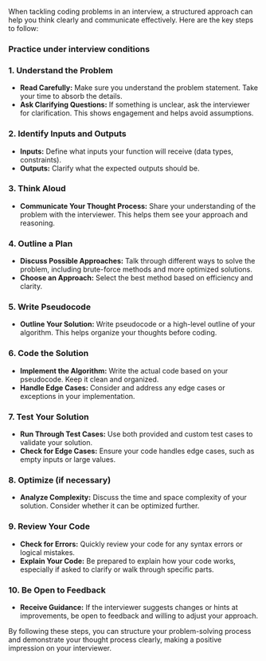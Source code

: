 When tackling coding problems in an interview, a structured approach can help you think clearly and communicate effectively. Here are the key steps to follow:
### **Practice under interview conditions**

### 1. **Understand the Problem**
   - **Read Carefully:** Make sure you understand the problem statement. Take your time to absorb the details.
   - **Ask Clarifying Questions:** If something is unclear, ask the interviewer for clarification. This shows engagement and helps avoid assumptions.

### 2. **Identify Inputs and Outputs**
   - **Inputs:** Define what inputs your function will receive (data types, constraints).
   - **Outputs:** Clarify what the expected outputs should be.

### 3. **Think Aloud**
   - **Communicate Your Thought Process:** Share your understanding of the problem with the interviewer. This helps them see your approach and reasoning.

### 4. **Outline a Plan**
   - **Discuss Possible Approaches:** Talk through different ways to solve the problem, including brute-force methods and more optimized solutions.
   - **Choose an Approach:** Select the best method based on efficiency and clarity.

### 5. **Write Pseudocode**
   - **Outline Your Solution:** Write pseudocode or a high-level outline of your algorithm. This helps organize your thoughts before coding.

### 6. **Code the Solution**
   - **Implement the Algorithm:** Write the actual code based on your pseudocode. Keep it clean and organized.
   - **Handle Edge Cases:** Consider and address any edge cases or exceptions in your implementation.

### 7. **Test Your Solution**
   - **Run Through Test Cases:** Use both provided and custom test cases to validate your solution.
   - **Check for Edge Cases:** Ensure your code handles edge cases, such as empty inputs or large values.

### 8. **Optimize (if necessary)**
   - **Analyze Complexity:** Discuss the time and space complexity of your solution. Consider whether it can be optimized further.

### 9. **Review Your Code**
   - **Check for Errors:** Quickly review your code for any syntax errors or logical mistakes.
   - **Explain Your Code:** Be prepared to explain how your code works, especially if asked to clarify or walk through specific parts.

### 10. **Be Open to Feedback**
   - **Receive Guidance:** If the interviewer suggests changes or hints at improvements, be open to feedback and willing to adjust your approach.

By following these steps, you can structure your problem-solving process and demonstrate your thought process clearly, making a positive impression on your interviewer.
